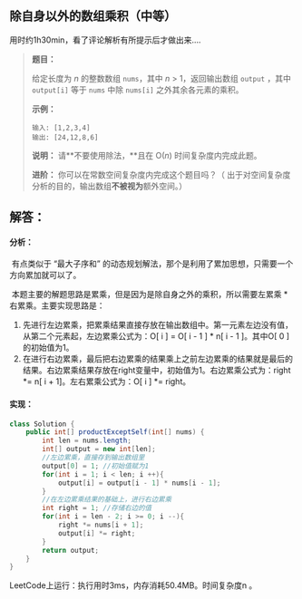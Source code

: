 ## 除自身以外的数组乘积（中等）

用时约1h30min，看了评论解析有所提示后才做出来....

> **题目：**
>
> 给定长度为 *n* 的整数数组 `nums`，其中 *n* > 1，返回输出数组 `output` ，其中 `output[i]` 等于 `nums` 中除 `nums[i]` 之外其余各元素的乘积。
>
> **示例：**
>
> ```
> 输入: [1,2,3,4]
> 输出: [24,12,8,6]
> ```
>
> **说明：** 请**不要使用除法，**且在 O(*n*) 时间复杂度内完成此题。
>
> **进阶：**
> 你可以在常数空间复杂度内完成这个题目吗？（ 出于对空间复杂度分析的目的，输出数组**不被视为**额外空间。）

## 解答：

#### 分析：

​	有点类似于 “最大子序和” 的动态规划解法，那个是利用了累加思想，只需要一个方向累加就可以了。

​	本题主要的解题思路是累乘，但是因为是除自身之外的乘积，所以需要左累乘 * 右累乘。主要实现思路是：

1. 先进行左边累乘，把累乘结果直接存放在输出数组中。第一元素左边没有值，从第二个元素起，左边累乘公式为：O[ i ] = O[ i - 1 ]  *  n[ i - 1 ]。其中O[ 0 ]的初始值为1。
2. 在进行右边累乘，最后把右边累乘的结果乘上之前左边累乘的结果就是最后的结果。右边累乘结果存放在right变量中，初始值为1。右边累乘公式为：right  *=  n[ i + 1]。左右累乘公式为：O[ i ]  *=  right。

#### 实现：

```java
class Solution {
    public int[] productExceptSelf(int[] nums) {
        int len = nums.length;
        int[] output = new int[len];
        //左边累乘，直接存到输出数组里
        output[0] = 1; //初始值赋为1
        for(int i = 1; i < len; i ++){
            output[i] = output[i - 1] * nums[i - 1];
        }
        //在左边累乘结果的基础上，进行右边累乘
        int right = 1; //存储右边的值
        for(int i = len - 2; i >= 0; i --){
            right *= nums[i + 1];
            output[i] *= right;
        }
        return output;
    }
}
```

LeetCode上运行：执行用时3ms，内存消耗50.4MB。时间复杂度n 。